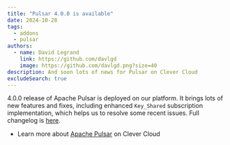 ```yaml
---
title: "Pulsar 4.0.0 is available"
date: 2024-10-28
tags:
  - addons
  - pulsar
authors:
  - name: David Legrand
    link: https://github.com/davlgd
    image: https://github.com/davlgd.png?size=40
description: And soon lots of news for Pulsar on Clever Cloud
excludeSearch: true
---
```


4.0.0 release of Apache Pulsar is deployed on our platform. It brings lots of new features and fixes, including enhanced `Key_Shared` subscription implementation, which helps us to resolve some recent issues. Full changelog is [here](https://github.com/apache/pulsar/releases/tag/v4.0.0).

- Learn more about [Apache Pulsar](https://www.clever-cloud.com/product/pulsar/) on Clever Cloud
